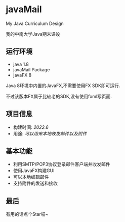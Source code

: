 # javaMail
My Java Curriculum Design

我的中南大学Java期末课设

## 运行环境
+ java 1.8
+ javaMail Package
+ javaFX 8

Java 8环境中内置的JavaFX,不需要使用FX SDK即可运行.

不过该版本FX属于比较老的SDK,没有使用fxml写页面.

## 项目信息
+ 构建时间: _2022.6_
+ 用途: _可以用来本地收发邮件以及附件_

## 基本功能
+ 利用SMTP/POP3协议登录邮件客户端并收发邮件
+ 使用JavaFX构建GUI
+ 可以本地编辑邮件
+ 支持附件的发送和接收

## 最后
有用的话点个Star喵~